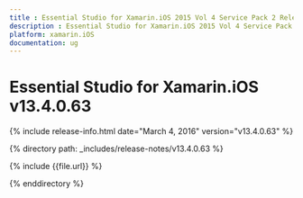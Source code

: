 ```yaml
---
title : Essential Studio for Xamarin.iOS 2015 Vol 4 Service Pack 2 Release Notes
description : Essential Studio for Xamarin.iOS 2015 Vol 4 Service Pack 2 Release Notes
platform: xamarin.iOS
documentation: ug
---
```


# Essential Studio for Xamarin.iOS v13.4.0.63

{% include release-info.html date="March 4, 2016" version="v13.4.0.63" %} 

{% directory path: _includes/release-notes/v13.4.0.63 %}

{% include {{file.url}} %}

{% enddirectory %}
